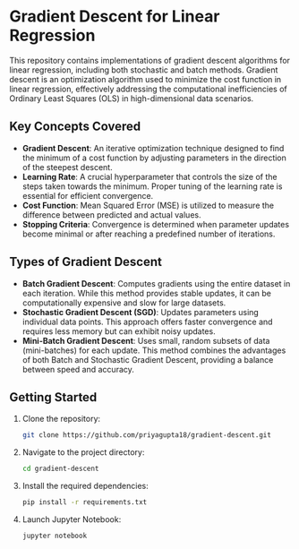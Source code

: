# Gradient Descent for Linear Regression

This repository contains implementations of gradient descent algorithms for linear regression, including both stochastic and batch methods. Gradient descent is an optimization algorithm used to minimize the cost function in linear regression, effectively addressing the computational inefficiencies of Ordinary Least Squares (OLS) in high-dimensional data scenarios.

## Key Concepts Covered

- **Gradient Descent**: An iterative optimization technique designed to find the minimum of a cost function by adjusting parameters in the direction of the steepest descent.
- **Learning Rate**: A crucial hyperparameter that controls the size of the steps taken towards the minimum. Proper tuning of the learning rate is essential for efficient convergence.
- **Cost Function**: Mean Squared Error (MSE) is utilized to measure the difference between predicted and actual values.
- **Stopping Criteria**: Convergence is determined when parameter updates become minimal or after reaching a predefined number of iterations.

## Types of Gradient Descent

- **Batch Gradient Descent**: Computes gradients using the entire dataset in each iteration. While this method provides stable updates, it can be computationally expensive and slow for large datasets.
- **Stochastic Gradient Descent (SGD)**: Updates parameters using individual data points. This approach offers faster convergence and requires less memory but can exhibit noisy updates.
- **Mini-Batch Gradient Descent**: Uses small, random subsets of data (mini-batches) for each update. This method combines the advantages of both Batch and Stochastic Gradient Descent, providing a balance between speed and accuracy.

## Getting Started

1. Clone the repository:

   ```bash
   git clone https://github.com/priyagupta18/gradient-descent.git
2. Navigate to the project directory:

   ``` bash
   cd gradient-descent
3. Install the required dependencies:

   ``` bash
   pip install -r requirements.txt
4. Launch Jupyter Notebook:

   ``` bash
   jupyter notebook
